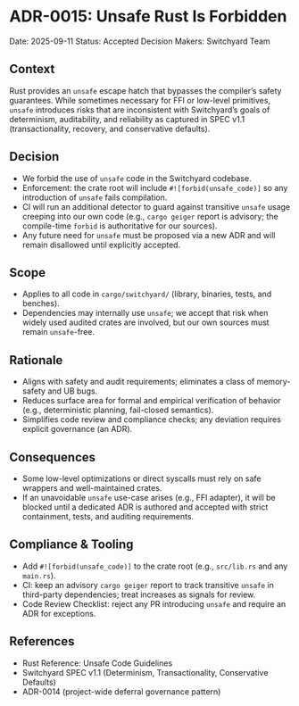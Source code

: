 # ADR-0015: Unsafe Rust Is Forbidden

Date: 2025-09-11
Status: Accepted
Decision Makers: Switchyard Team

## Context

Rust provides an `unsafe` escape hatch that bypasses the compiler’s safety guarantees. While sometimes necessary for FFI or low-level primitives, `unsafe` introduces risks that are inconsistent with Switchyard’s goals of determinism, auditability, and reliability as captured in SPEC v1.1 (transactionality, recovery, and conservative defaults).

## Decision

- We forbid the use of `unsafe` code in the Switchyard codebase.
- Enforcement: the crate root will include `#![forbid(unsafe_code)]` so any introduction of `unsafe` fails compilation.
- CI will run an additional detector to guard against transitive `unsafe` usage creeping into our own code (e.g., `cargo geiger` report is advisory; the compile-time `forbid` is authoritative for our sources).
- Any future need for `unsafe` must be proposed via a new ADR and will remain disallowed until explicitly accepted.

## Scope

- Applies to all code in `cargo/switchyard/` (library, binaries, tests, and benches).
- Dependencies may internally use `unsafe`; we accept that risk when widely used audited crates are involved, but our own sources must remain `unsafe`-free.

## Rationale

- Aligns with safety and audit requirements; eliminates a class of memory-safety and UB bugs.
- Reduces surface area for formal and empirical verification of behavior (e.g., deterministic planning, fail-closed semantics).
- Simplifies code review and compliance checks; any deviation requires explicit governance (an ADR).

## Consequences

- Some low-level optimizations or direct syscalls must rely on safe wrappers and well-maintained crates.
- If an unavoidable `unsafe` use-case arises (e.g., FFI adapter), it will be blocked until a dedicated ADR is authored and accepted with strict containment, tests, and auditing requirements.

## Compliance & Tooling

- Add `#![forbid(unsafe_code)]` to the crate root (e.g., `src/lib.rs` and any `main.rs`).
- CI: keep an advisory `cargo geiger` report to track transitive `unsafe` in third-party dependencies; treat increases as signals for review.
- Code Review Checklist: reject any PR introducing `unsafe` and require an ADR for exceptions.

## References

- Rust Reference: Unsafe Code Guidelines
- Switchyard SPEC v1.1 (Determinism, Transactionality, Conservative Defaults)
- ADR-0014 (project-wide deferral governance pattern)
